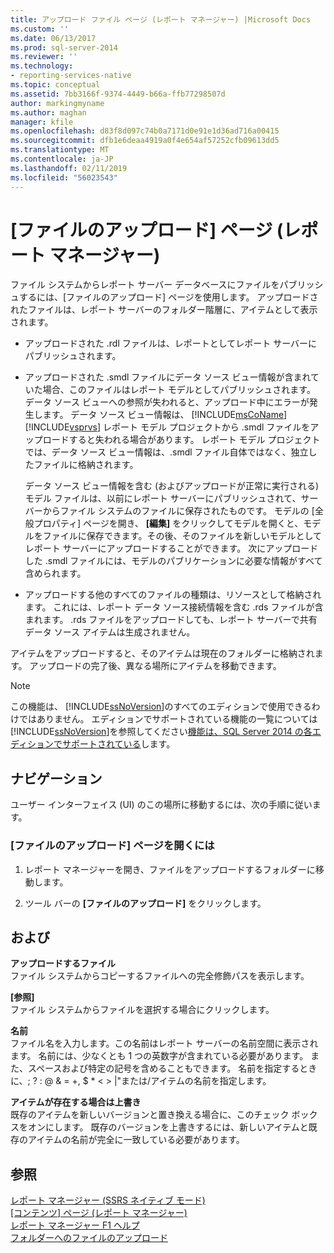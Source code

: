 ```yaml
---
title: アップロード ファイル ページ (レポート マネージャー) |Microsoft Docs
ms.custom: ''
ms.date: 06/13/2017
ms.prod: sql-server-2014
ms.reviewer: ''
ms.technology:
- reporting-services-native
ms.topic: conceptual
ms.assetid: 7bb3166f-9374-4449-b66a-ffb77298507d
author: markingmyname
ms.author: maghan
manager: kfile
ms.openlocfilehash: d83f8d097c74b0a7171d0e91e1d36ad716a00415
ms.sourcegitcommit: dfb1e6deaa4919a0f4e654af57252cfb09613dd5
ms.translationtype: MT
ms.contentlocale: ja-JP
ms.lasthandoff: 02/11/2019
ms.locfileid: "56023543"
---
```

# <a name="upload-file-page-report-manager"></a>[ファイルのアップロード] ページ (レポート マネージャー)
  ファイル システムからレポート サーバー データベースにファイルをパブリッシュするには、[ファイルのアップロード] ページを使用します。 アップロードされたファイルは、レポート サーバーのフォルダー階層に、アイテムとして表示されます。  
  
-   アップロードされた .rdl ファイルは、レポートとしてレポート サーバーにパブリッシュされます。  
  
-   アップロードされた .smdl ファイルにデータ ソース ビュー情報が含まれていた場合、このファイルはレポート モデルとしてパブリッシュされます。 データ ソース ビューへの参照が失われると、アップロード中にエラーが発生します。 データ ソース ビュー情報は、 [!INCLUDE[msCoName](../includes/msconame-md.md)] [!INCLUDE[vsprvs](../includes/vsprvs-md.md)] レポート モデル プロジェクトから .smdl ファイルをアップロードすると失われる場合があります。 レポート モデル プロジェクトでは、データ ソース ビュー情報は、.smdl ファイル自体ではなく、独立したファイルに格納されます。  
  
     データ ソース ビュー情報を含む (およびアップロードが正常に実行される) モデル ファイルは、以前にレポート サーバーにパブリッシュされて、サーバーからファイル システムのファイルに保存されたものです。 モデルの [全般プロパティ] ページを開き、 **[編集]** をクリックしてモデルを開くと、モデルをファイルに保存できます。その後、そのファイルを新しいモデルとしてレポート サーバーにアップロードすることができます。 次にアップロードした .smdl ファイルには、モデルのパブリケーションに必要な情報がすべて含められます。  
  
-   アップロードする他のすべてのファイルの種類は、リソースとして格納されます。 これには、レポート データ ソース接続情報を含む .rds ファイルが含まれます。 .rds ファイルをアップロードしても、レポート サーバーで共有データ ソース アイテムは生成されません。  
  
 アイテムをアップロードすると、そのアイテムは現在のフォルダーに格納されます。 アップロードの完了後、異なる場所にアイテムを移動できます。  
  
> [!NOTE]  
>  この機能は、 [!INCLUDE[ssNoVersion](../includes/ssnoversion-md.md)]のすべてのエディションで使用できるわけではありません。 エディションでサポートされている機能の一覧については[!INCLUDE[ssNoVersion](../includes/ssnoversion-md.md)]を参照してください[機能は、SQL Server 2014 の各エディションでサポートされている](../../2014/getting-started/features-supported-by-the-editions-of-sql-server-2014.md)します。  
  
## <a name="navigation"></a>ナビゲーション  
 ユーザー インターフェイス (UI) のこの場所に移動するには、次の手順に従います。  
  
### <a name="to-open-the-upload-file-page"></a>[ファイルのアップロード] ページを開くには  
  
1.  レポート マネージャーを開き、ファイルをアップロードするフォルダーに移動します。  
  
2.  ツール バーの **[ファイルのアップロード]** をクリックします。  
  
## <a name="options"></a>および  
 **アップロードするファイル**  
 ファイル システムからコピーするファイルへの完全修飾パスを表示します。  
  
 **[参照]**  
 ファイル システムからファイルを選択する場合にクリックします。  
  
 **名前**  
 ファイル名を入力します。この名前はレポート サーバーの名前空間に表示されます。 名前には、少なくとも 1 つの英数字が含まれている必要があります。 また、スペースおよび特定の記号を含めることもできます。 名前を指定するときに、; ? : \@ & = +, $ * \< > |"または/アイテムの名前を指定します。  
  
 **アイテムが存在する場合は上書き**  
 既存のアイテムを新しいバージョンと置き換える場合に、このチェック ボックスをオンにします。 既存のバージョンを上書きするには、新しいアイテムと既存のアイテムの名前が完全に一致している必要があります。  
  
## <a name="see-also"></a>参照  
 [レポート マネージャー &#40;SSRS ネイティブ モード&#41;](../../2014/reporting-services/report-manager-ssrs-native-mode.md)   
 [[コンテンツ] ページ (レポート マネージャー)](../../2014/reporting-services/contents-page-report-manager.md)   
 [レポート マネージャー F1 ヘルプ](../../2014/reporting-services/report-manager-f1-help.md)   
 [フォルダーへのファイルのアップロード](report-server/upload-files-to-a-folder.md)  
  
  
